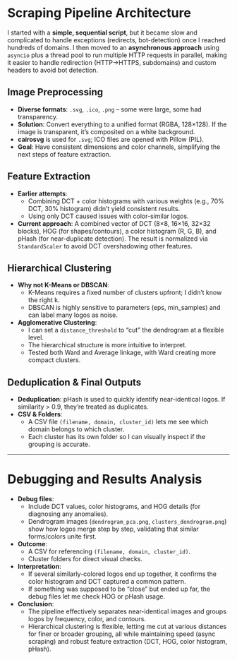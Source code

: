 # Scraping Pipeline Architecture

I started with a **simple, sequential script**, but it became slow and complicated to handle exceptions (redirects, bot-detection) once I reached hundreds of domains. I then moved to an **asynchronous approach** using `asyncio` plus a thread pool to run multiple HTTP requests in parallel, making it easier to handle redirection (HTTP->HTTPS, subdomains) and custom headers to avoid bot detection.

## Image Preprocessing

- **Diverse formats**: `.svg`, `.ico`, `.png` – some were large, some had transparency.
- **Solution**: Convert everything to a unified format (RGBA, 128×128). If the image is transparent, it’s composited on a white background.
- **cairosvg** is used for `.svg`; ICO files are opened with Pillow (PIL).
- **Goal**: Have consistent dimensions and color channels, simplifying the next steps of feature extraction.

## Feature Extraction

- **Earlier attempts**: 
  - Combining DCT + color histograms with various weights (e.g., 70% DCT, 30% histogram) didn’t yield consistent results.
  - Using only DCT caused issues with color-similar logos.  
- **Current approach**: A combined vector of DCT (8×8, 16×16, 32×32 blocks), HOG (for shapes/contours), a color histogram (R, G, B), and pHash (for near-duplicate detection). The result is normalized via `StandardScaler` to avoid DCT overshadowing other features.

## Hierarchical Clustering

- **Why not K-Means or DBSCAN**:
  - K-Means requires a fixed number of clusters upfront; I didn’t know the right k.
  - DBSCAN is highly sensitive to parameters (eps, min_samples) and can label many logos as noise.
- **Agglomerative Clustering**:
  - I can set a `distance_threshold` to “cut” the dendrogram at a flexible level.
  - The hierarchical structure is more intuitive to interpret. 
  - Tested both Ward and Average linkage, with Ward creating more compact clusters.

## Deduplication & Final Outputs

- **Deduplication**: pHash is used to quickly identify near-identical logos. If similarity > 0.9, they’re treated as duplicates.
- **CSV & Folders**: 
  - A CSV file `(filename, domain, cluster_id)` lets me see which domain belongs to which cluster.
  - Each cluster has its own folder so I can visually inspect if the grouping is accurate.

---

# Debugging and Results Analysis

- **Debug files**: 
  - Include DCT values, color histograms, and HOG details (for diagnosing any anomalies).
  - Dendrogram images (`dendrogram_pca.png`, `clusters_dendrogram.png`) show how logos merge step by step, validating that similar forms/colors unite first.
- **Outcome**:
  - A CSV for referencing `(filename, domain, cluster_id)`.
  - Cluster folders for direct visual checks.
- **Interpretation**:
  - If several similarly-colored logos end up together, it confirms the color histogram and DCT captured a common pattern.
  - If something was supposed to be “close” but ended up far, the debug files let me check HOG or pHash usage.  
- **Conclusion**: 
  - The pipeline effectively separates near-identical images and groups logos by frequency, color, and contours. 
  - Hierarchical clustering is flexible, letting me cut at various distances for finer or broader grouping, all while maintaining speed (async scraping) and robust feature extraction (DCT, HOG, color histogram, pHash).
